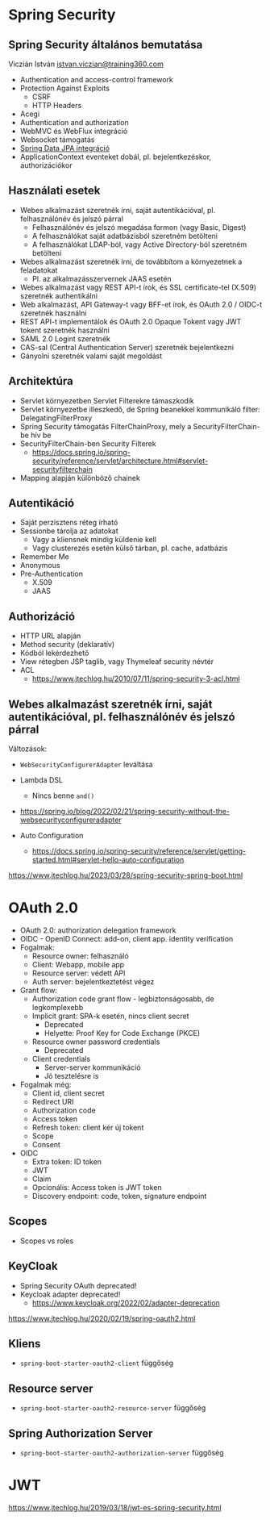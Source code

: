 # Spring Security

## Spring Security általános bemutatása

Viczián István
istvan.viczian@training360.com

* Authentication and access-control framework
* Protection Against Exploits
    * CSRF
    * HTTP Headers
* Acegi
* Authentication and authorization
* WebMVC és WebFlux integráció
* Websocket támogatás
* [Spring Data JPA integráció](https://docs.spring.io/spring-security/reference/features/integrations/data.html#data-query)
* ApplicationContext eventeket dobál, pl. bejelentkezéskor, authorizációkor

## Használati esetek

* Webes alkalmazást szeretnék írni, saját autentikációval, pl. felhasználónév és jelszó párral
    * Felhasználónév és jelszó megadása formon (vagy Basic, Digest)
    * A felhasználókat saját adatbázisból szeretném betölteni
    * A felhasználókat LDAP-ból, vagy Active Directory-ból szeretném betölteni
* Webes alkalmazást szeretnék írni, de továbbítom a környezetnek a feladatokat
    * Pl. az alkalmazásszervernek JAAS esetén
* Webes alkalmazást vagy REST API-t írok, és SSL certificate-tel (X.509) szeretnék authentikálni
* Web alkalmazást, API Gateway-t vagy BFF-et írok, és OAuth 2.0 / OIDC-t szeretnék használni
* REST API-t implementálok és OAuth 2.0 Opaque Tokent vagy JWT tokent szeretnék használni
* SAML 2.0 Logint szeretnék
* CAS-sal (Central Authentication Server) szeretnék bejelentkezni
* Gányolni szeretnék valami saját megoldást

## Architektúra

* Servlet környezetben Servlet Filterekre támaszkodik
* Servlet környezetbe illeszkedő, de Spring beanekkel kommunikáló filter: DelegatingFilterProxy
* Spring Security támogatás FilterChainProxy, mely a SecurityFilterChain-be hív be
* SecurityFilterChain-ben Security Filterek
    * https://docs.spring.io/spring-security/reference/servlet/architecture.html#servlet-securityfilterchain
* Mapping alapján különböző chainek

## Autentikáció

* Saját perzisztens réteg írható
* Sessionbe tárolja az adatokat
    * Vagy a kliensnek mindig küldenie kell
    * Vagy clusterezés esetén külső tárban, pl. cache, adatbázis
* Remember Me
* Anonymous
* Pre-Authentication
    * X.509
    * JAAS

## Authorizáció

* HTTP URL alapján
* Method security (deklaratív)
* Kódból lekérdezhető
* View rétegben JSP taglib, vagy Thymeleaf security névtér
* ACL
    * https://www.jtechlog.hu/2010/07/11/spring-security-3-acl.html


## Webes alkalmazást szeretnék írni, saját autentikációval, pl. felhasználónév és jelszó párral

Változások:

* `WebSecurityConfigurerAdapter` leváltása
* Lambda DSL
    * Nincs benne `and()`
* https://spring.io/blog/2022/02/21/spring-security-without-the-websecurityconfigureradapter

* Auto Configuration
    * https://docs.spring.io/spring-security/reference/servlet/getting-started.html#servlet-hello-auto-configuration

https://www.jtechlog.hu/2023/03/28/spring-security-spring-boot.html

# OAuth 2.0

* OAuth 2.0: authorization delegation framework
* OIDC - OpenID Connect: add-on, client app. identity verification
* Fogalmak:
    * Resource owner: felhasználó
    * Client: Webapp, mobile app
    * Resource server: védett API
    * Auth server: bejelentkeztetést végez
* Grant flow:
    * Authorization code grant flow - legbiztonságosabb, de legkomplexebb
    * Implicit grant: SPA-k esetén, nincs client secret
        * Deprecated
        * Helyette:  Proof Key for Code Exchange (PKCE)
    * Resource owner password credentials
        * Deprecated
    * Client credentials
        * Server-server kommunikáció
        * Jó tesztelésre is
* Fogalmak még:
    * Client id, client secret
    * Redirect URI
    * Authorization code
    * Access token
    * Refresh token: client kér új tokent
    * Scope
    * Consent
* OIDC
    * Extra token: ID token
    * JWT
    * Claim
    * Opcionális: Access token is JWT token
    * Discovery endpoint: code, token, signature endpoint
    
## Scopes

* Scopes vs roles

## KeyCloak

* Spring Security OAuth deprecated!
* Keycloak adapter deprecated!
    * https://www.keycloak.org/2022/02/adapter-deprecation

https://www.jtechlog.hu/2020/02/19/spring-oauth2.html

## Kliens

* `spring-boot-starter-oauth2-client` függőség

## Resource server

* `spring-boot-starter-oauth2-resource-server` függőség

## Spring Authorization Server

* `spring-boot-starter-oauth2-authorization-server` függőség

# JWT

https://www.jtechlog.hu/2019/03/18/jwt-es-spring-security.html

